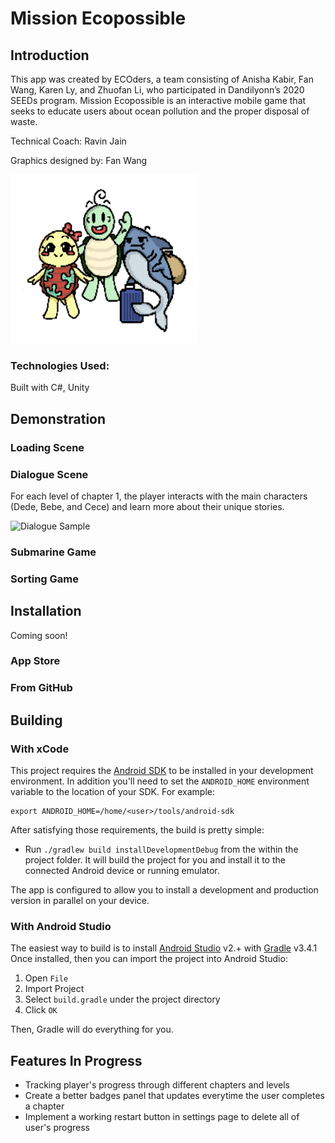# Mission Ecopossible
## Introduction

This app was created by ECOders, a team consisting of Anisha Kabir, Fan Wang, Karen Ly, and Zhuofan Li, who participated in Dandilyonn’s 2020 SEEDs program. Mission Ecopossible is an interactive mobile game that seeks to educate users about ocean pollution and the proper disposal of waste.

Technical Coach: Ravin Jain 

Graphics designed by: Fan Wang

<img src="DemoImages/characters.png" width="300" height="270">

### Technologies Used: 
Built with C#, Unity

## Demonstration
### Loading Scene

### Dialogue Scene
For each level of chapter 1, the player interacts with the main characters (Dede, Bebe, and Cece) and learn more about their unique stories.

<img src='http://g.recordit.co/LFFty51jTW.gif' title='Dialogue Sample' width='' alt='Dialogue Sample' />

### Submarine Game

### Sorting Game 

## Installation

Coming soon!

### App Store

### From GitHub

## Building

### With xCode

This project requires the [Android SDK](http://developer.android.com/sdk/index.html)
to be installed in your development environment. In addition you'll need to set
the `ANDROID_HOME` environment variable to the location of your SDK. For example:

    export ANDROID_HOME=/home/<user>/tools/android-sdk

After satisfying those requirements, the build is pretty simple:

* Run `./gradlew build installDevelopmentDebug` from the within the project folder.
It will build the project for you and install it to the connected Android device or running emulator.

The app is configured to allow you to install a development and production version in parallel on your device.

### With Android Studio
The easiest way to build is to install [Android Studio](https://developer.android.com/sdk/index.html) v2.+
with [Gradle](https://www.gradle.org/) v3.4.1
Once installed, then you can import the project into Android Studio:

1. Open `File`
2. Import Project
3. Select `build.gradle` under the project directory
4. Click `OK`

Then, Gradle will do everything for you.

## Features In Progress
- Tracking player's progress through different chapters and levels
- Create a better badges panel that updates everytime the user completes a chapter
- Implement a working restart button in settings page to delete all of user's progress
